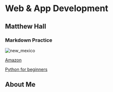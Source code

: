 # Web & App Development
## Matthew Hall
### Markdown Practice
![new_mexico](https://github.com/user-attachments/assets/0e2c9c8a-a005-4dcc-a7eb-e25804fa8d72)

[Amazon](https://www.amazon.com/)

[Python for beginners](https://www.youtube.com/watch?v=kqtD5dpn9C8)

## About Me

